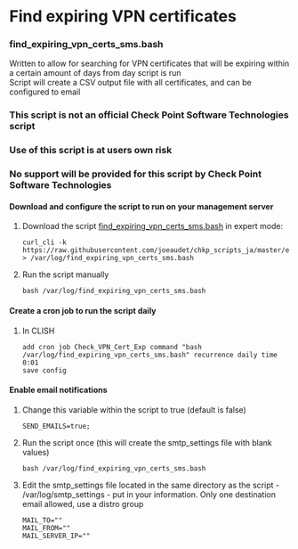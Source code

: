 # Find expiring VPN certificates #

### find_expiring_vpn_certs_sms.bash
Written to allow for searching for VPN certificates that will be expiring within a certain amount of days from day script is run  
Script will create a CSV output file with all certificates, and can be configured to email

### This script is not an official Check Point Software Technologies script
### Use of this script is at users own risk
### No support will be provided for this script by Check Point Software Technologies

#### Download and configure the script to run on your management server
1. Download the script [find_expiring_vpn_certs_sms.bash](https://raw.githubusercontent.com/joeaudet/chkp_scripts_ja/master/expiring_vpn_certs_reporting/find_expiring_vpn_certs_sms.bash) in expert mode:
    ```
    curl_cli -k https://raw.githubusercontent.com/joeaudet/chkp_scripts_ja/master/expiring_vpn_certs_reporting/find_expiring_vpn_certs_sms.bash > /var/log/find_expiring_vpn_certs_sms.bash
    ```
1. Run the script manually
    ```
    bash /var/log/find_expiring_vpn_certs_sms.bash
    ```

#### Create a cron job to run the script daily
1. In CLISH  
    ```
    add cron job Check_VPN_Cert_Exp command "bash /var/log/find_expiring_vpn_certs_sms.bash" recurrence daily time 0:01  
    save config
    ```

#### Enable email notifications
1. Change this variable within the script to true (default is false)
    ```
    SEND_EMAILS=true;
    ```
2. Run the script once (this will create the smtp_settings file with blank values)
    ```
    bash /var/log/find_expiring_vpn_certs_sms.bash
    ```
3. Edit the smtp_settings file located in the same directory as the script - /var/log/smtp_settings - put in your information. Only one destination email allowed, use a distro group
    ```
    MAIL_TO=""  
    MAIL_FROM=""  
    MAIL_SERVER_IP=""  
    ```
